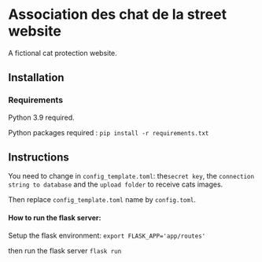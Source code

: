 # Association des chat de la street website

A fictional cat protection website.

## Installation

### Requirements

Python 3.9 required.

Python packages required : ```pip install -r requirements.txt```

## Instructions

You need to change in `config_template.toml`: the`secret key`, the `connection string to database`
and the `upload folder` to receive cats images.

Then replace `config_template.toml` name by `config.toml`.

#### How to run the flask server:

Setup the flask environment: `export FLASK_APP='app/routes'`

then run the flask server `flask run`